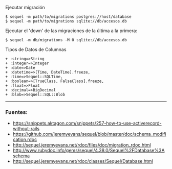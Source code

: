 

Ejecutar migración

	$ sequel -m path/to/migrations postgres://host/database
	$ sequel -m path/to/migrations sqlite://db/accesos.db

Ejecutar el 'down' de las migraciones de la última a la primera:

	$ sequel -m db/migrations -M 0 sqlite://db/accesos.db

Tipos de Datos de Columnas

	+ :string=>String
	+ :integer=>Integer
	+ :date=>Date
	+ :datetime=>[Time, DateTime].freeze, 
	+ :time=>Sequel::SQLTime, 
	+ :boolean=>[TrueClass, FalseClass].freeze, 
	+ :float=>Float
	+ :decimal=>BigDecimal
	+ :blob=>Sequel::SQL::Blob

---

### Fuentes:

+ https://snippets.aktagon.com/snippets/257-how-to-use-activerecord-without-rails
+ https://github.com/jeremyevans/sequel/blob/master/doc/schema_modification.rdoc
+ http://sequel.jeremyevans.net/rdoc/files/doc/migration_rdoc.html
+ http://www.rubydoc.info/gems/sequel/4.38.0/Sequel%2FDatabase%3Aschema
+ http://sequel.jeremyevans.net/rdoc/classes/Sequel/Database.html